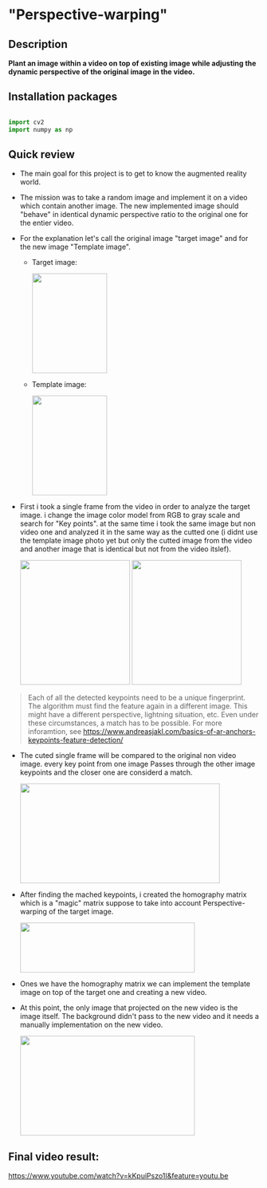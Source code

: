 # "Perspective-warping"

## Description

**Plant an image within a video on top of existing image while adjusting the dynamic perspective of the original image in the video.**

## Installation packages

```python

import cv2
import numpy as np

```

## Quick review

- The main goal for this project is to get to know the augmented reality world.

-  The mission was to take a random image and implement it on a video which contain another image. The new implemented image should "behave" in identical dynamic perspective ratio to the original one for the entier video.

- For the explanation let's call the original image "target image" and for the new image "Template image".

  - Target image:
  
    <img src="https://user-images.githubusercontent.com/101269937/190626910-54b78195-f7c1-4209-8900-88848a1a0be0.jpg" width="150" height="200">

  - Template image:
  
    <img src="https://user-images.githubusercontent.com/101269937/190627203-ca49c9f2-938f-44c7-a6fe-edc4d18e231f.jpeg" width="150" height="200">


- First i took a single frame from the video in order to analyze the target image. i change the image color model from RGB to gray scale and search for "Key points". at the same time i took the same image but non video one and analyzed it in the same way as the cutted one (i didnt use the template image photo yet but only the cutted image from the video and another image that is identical but not from the video itslef).

   <img src="https://user-images.githubusercontent.com/101269937/190628720-235e647a-88b4-46b3-94d1-9a67d727a36b.jpg" width="220" height="250">
     
     
   <img src="https://user-images.githubusercontent.com/101269937/190628763-1c6c64ec-c609-4bd6-8aa7-f292db356cd8.jpg" width="220" height="250">



> Each of all the detected keypoints need to be a unique fingerprint. The algorithm must find the feature again in a different image. This might have a different perspective, lightning situation, etc. Even under these circumstances, a match has to be possible. For more inforamtion, see https://www.andreasjakl.com/basics-of-ar-anchors-keypoints-feature-detection/

- The cuted single frame will be compared to the original non video image. every key point from one image Passes through the other image keypoints and the closer one are considerd a match.

    <img src="https://user-images.githubusercontent.com/101269937/190629042-eb7fce77-e76f-42d6-b796-88720fb61da1.jpg" width="400" height="200">


- After finding the mached keypoints, i created the homography matrix which is a "magic" matrix suppose to take into account Perspective-warping of the target image. 

  <img src="https://user-images.githubusercontent.com/101269937/190629105-991db5a6-d959-4182-bbbb-e1fa7483d399.jpg" width="350" height="100">


- Ones we have the homography matrix we can implement the template image on top of the target one and creating a new video.

- At this point, the only image that projected on the new video is the image itself. The background didn't pass to the new video and it needs a manually implementation on the new video.

  <img src="https://user-images.githubusercontent.com/101269937/190629262-4508e234-4e98-46d4-b39d-a2be9d8022ad.jpg" width="350" height="200">
      
      
## Final video result:

 https://www.youtube.com/watch?v=kKpuiPszo1I&feature=youtu.be
      
